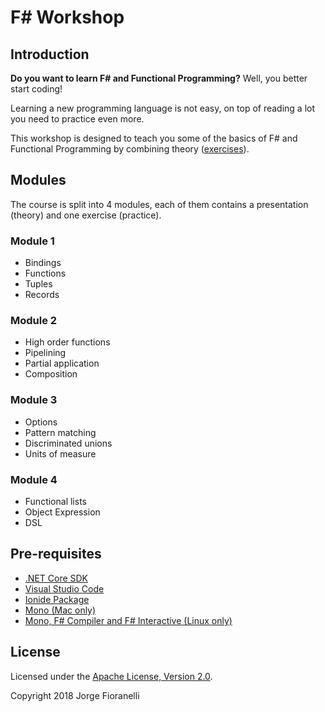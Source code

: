 # F# Workshop

## Introduction

**Do you want to learn F# and Functional Programming?** Well, you better start coding!

Learning a new programming language is not easy, on top of reading a lot you need to practice even more.

This workshop is designed to teach you some of the basics of F# and Functional Programming by combining theory 
([exercises](https://github.com/rikace/fsharpworkshop/raw/master/FSharpWorkshop_Exercises.pdf)).

## Modules

The course is split into 4 modules, each of them contains a presentation (theory) and one exercise (practice).

### Module 1

- Bindings
- Functions
- Tuples
- Records

### Module 2

- High order functions
- Pipelining
- Partial application
- Composition

### Module 3

- Options
- Pattern matching
- Discriminated unions
- Units of measure

### Module 4

- Functional lists
- Object Expression
- DSL


## Pre-requisites

- [.NET Core SDK](https://www.microsoft.com/net/download)
- [Visual Studio Code](https://code.visualstudio.com/)
- [Ionide Package](http://ionide.io/)
- [Mono (Mac only)](https://www.mono-project.com/download/stable/)
- [Mono, F# Compiler and F# Interactive (Linux only)](https://fsharp.org/use/linux/)


## License

Licensed under the [Apache License, Version 2.0](http://www.apache.org/licenses/LICENSE-2.0).

Copyright 2018 Jorge Fioranelli
